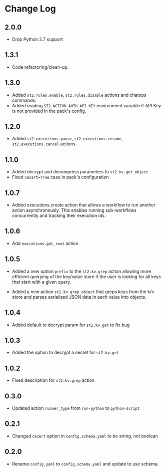 # Change Log


## 2.0.0

* Drop Python 2.7 support

## 1.3.1

- Code refactoring/clean-up.

## 1.3.0

- Added `st2.rules.enable`, `st2.rules.disable` actions and chatops commands.
- Added reading `ST2_ACTION_AUTH_API_KEY` environment variable if API Key is not provided in the pack's config.

## 1.2.0

- Added `st2.executions.pause`, `st2.executions.resume`, `st2.executions.cancel` actions.

## 1.1.0

- Added decrypt and decompress parameters to `st2.kv.get_object`
- Fixed `cacert=True` case in pack's configuration

## 1.0.7

- Added executions.create action that allows a workflow to run another action asynchronously.
  This enables running sub-workflows concurrently and tracking their execution ids.

## 1.0.6

- Add `executions.get_root` action

## 1.0.5

- Added a new option `prefix` to the `st2.kv.grep` action allowing more efficient querying 
  of the key/value store if the user is looking for all keys that start with a given query.
  
- Added a new action `st2.kv.grep_object` that greps keys from the k/v store and parses
  serialized JSON data in each value into objects.

## 1.0.4

- Added default to decrypt param for `st2.kv.get` to fix bug

## 1.0.3

- Added the option to decrypt a secret for `st2.kv.get`

## 1.0.2

- Fixed description for `st2.kv.grep` action

## 0.3.0

- Updated action `runner_type` from `run-python` to `python-script`

## 0.2.1

- Changed `cacert` option in `config.schema.yaml` to be string, not boolean

## 0.2.0

- Rename `config.yaml` to `config.schema.yaml` and update to use schema.
